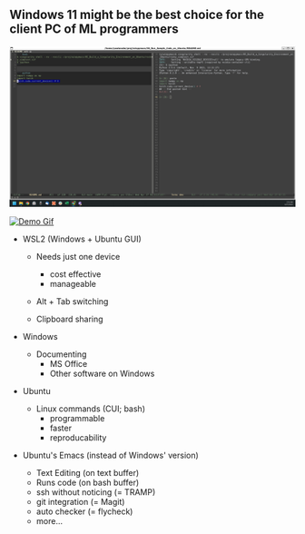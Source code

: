## Windows 11 might be the best choice for the client PC of ML programmers
![Demo Screenshot](docs/screenshot-winpymax.png?raw=true "screenshot-winpymax.png")

[![Demo Gif](https://www.kapwing.com/videos/6268373f52002800e16d8437)](https://share.gifyoutube.com/KzB6Gb.gif)



- WSL2 (Windows + Ubuntu GUI)

  - Needs just one device

    - cost effective
    - manageable

  - Alt + Tab switching

  - Clipboard sharing

    

- Windows

  - Documenting
    - MS Office
    - Other software on Windows

  

- Ubuntu

  - Linux commands (CUI; bash)
      - programmable
      - faster
      - reproducability

    

- Ubuntu's Emacs (instead of Windows' version)

  - Text Editing (on text buffer)
  - Runs code (on bash buffer)
  - ssh without noticing (= TRAMP)
  - git integration (= Magit)
  - auto checker (= flycheck)
  - more...


